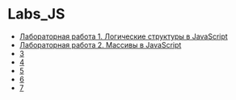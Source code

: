 # Labs_JS


* [Лабораторная работа 1. Логические структуры в JavaScript ](https://github.com/KharlamovaAnn/Labs_JS/blob/main/Lab1.js)
* [Лабораторная работа 2. Массивы в JavaScript ](https://github.com/KharlamovaAnn/Labs_JS/blob/main/Lab2.js)
* [3]()
* [4]()
* [5]()
* [6]()
* [7]()

